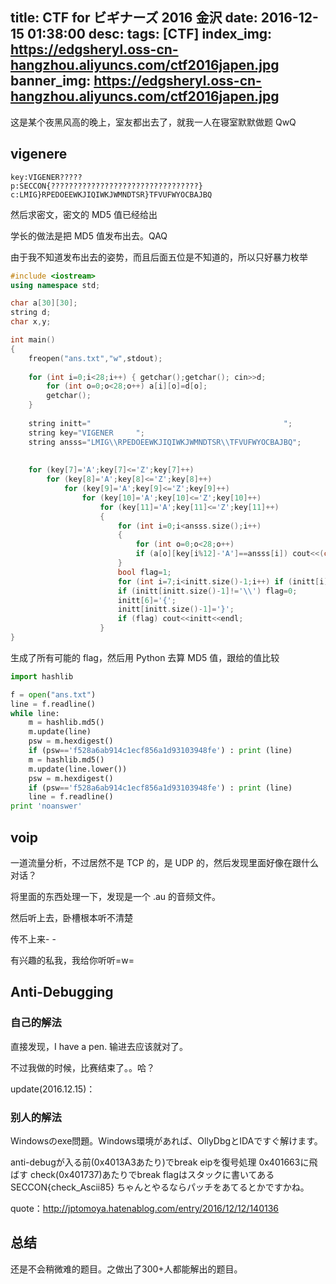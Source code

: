 title: CTF for ビギナーズ 2016 金沢
date: 2016-12-15 01:38:00
desc: 
tags: [CTF] 
index_img: https://edgsheryl.oss-cn-hangzhou.aliyuncs.com/ctf2016japen.jpg
banner_img: https://edgsheryl.oss-cn-hangzhou.aliyuncs.com/ctf2016japen.jpg
---

这是某个夜黑风高的晚上，室友都出去了，就我一人在寝室默默做题 QwQ

<!-- more -->

## vigenere

```
key:VIGENER?????
p:SECCON{?????????????????????????????????}
c:LMIG}RPEDOEEWKJIQIWKJWMNDTSR}TFVUFWYOCBAJBQ
```

然后求密文，密文的 MD5 值已经给出

学长的做法是把 MD5 值发布出去。QAQ

由于我不知道发布出去的姿势，而且后面五位是不知道的，所以只好暴力枚举

```cpp
#include <iostream>
using namespace std;

char a[30][30];
string d;
char x,y;

int main()
{
	freopen("ans.txt","w",stdout);
	
	for (int i=0;i<28;i++) { getchar();getchar(); cin>>d;
		for (int o=0;o<28;o++) a[i][o]=d[o];
		getchar();
	}
	
	string initt="                                           ";
	string key="VIGENER     ";
	string ansss="LMIG\\RPEDOEEWKJIQIWKJWMNDTSR\\TFVUFWYOCBAJBQ";
	
	
	for (key[7]='A';key[7]<='Z';key[7]++)
		for (key[8]='A';key[8]<='Z';key[8]++)
			for (key[9]='A';key[9]<='Z';key[9]++)
				for (key[10]='A';key[10]<='Z';key[10]++)
					for (key[11]='A';key[11]<='Z';key[11]++)
					{
						for (int i=0;i<ansss.size();i++)
						{
							for (int o=0;o<28;o++) 
							if (a[o][key[i%12]-'A']==ansss[i]) cout<<(char)(o+'A');
						}
						bool flag=1;
						for (int i=7;i<initt.size()-1;i++) if (initt[i]=='[' || initt[i]=='\\') flag=0;
						if (initt[initt.size()-1]!='\\') flag=0;
						initt[6]='{';
						initt[initt.size()-1]='}';
						if (flag) cout<<initt<<endl;
					} 
}
```

生成了所有可能的 flag，然后用 Python 去算 MD5 值，跟给的值比较

```python
import hashlib

f = open("ans.txt")
line = f.readline()
while line:
    m = hashlib.md5()
    m.update(line)
    psw = m.hexdigest()
    if (psw=='f528a6ab914c1ecf856a1d93103948fe') : print (line)
    m = hashlib.md5()
    m.update(line.lower())
    psw = m.hexdigest()
    if (psw=='f528a6ab914c1ecf856a1d93103948fe') : print (line)
    line = f.readline()
print 'noanswer'
```

## voip
一道流量分析，不过居然不是 TCP 的，是 UDP 的，然后发现里面好像在跟什么对话？

将里面的东西处理一下，发现是一个 .au 的音频文件。

然后听上去，卧槽根本听不清楚

传不上来- -

有兴趣的私我，我给你听听=w=

## Anti-Debugging

### 自己的解法

直接发现，I have a pen. 输进去应该就对了。

不过我做的时候，比赛结束了。。哈？

update(2016.12.15)：

### 别人的解法

Windowsのexe問題。Windows環境があれば、OllyDbgとIDAですぐ解けます。

anti-debugが入る前(0x4013A3あたり)でbreak
eipを復号処理 0x401663に飛ばす
check(0x401737)あたりでbreak
flagはスタックに書いてある
SECCON{check_Ascii85}
ちゃんとやるならパッチをあてるとかですかね。

quote：http://jptomoya.hatenablog.com/entry/2016/12/12/140136

## 总结
还是不会稍微难的题目。之做出了300+人都能解出的题目。

